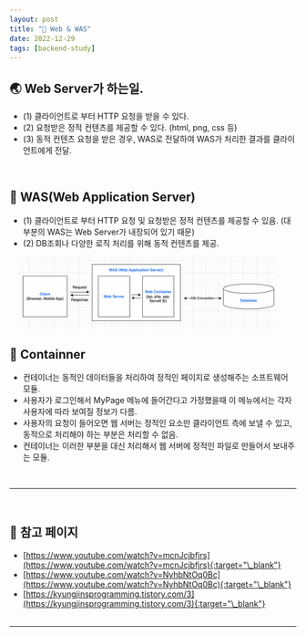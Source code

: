 ```yaml
---
layout: post
title: "🚂 Web & WAS"
date: 2022-12-29
tags: [backend-study]
---
```


## 🌏 Web Server가 하는일.

- (1) 클라이언트로 부터 HTTP 요청을 받을 수 있다.
- (2) 요청받은 정적 컨텐츠를 제공할 수 있다. (html, png, css 등)
- (3) 동적 컨텐츠 요청을 받은 경우, WAS로 전달하여 WAS가 처리한 결과를 클라이언트에게 전달.

<br/>

## 📡 WAS(Web Application Server)

- (1) 클라이언트로 부터 HTTP 요청 및 요청받은 정적 컨텐츠를 제공할 수 있음. (대부분의 WAS는 Web Server가 내장되어 있기 때문)
- (2) DB조회나 다양한 로직 처리를 위해 동적 컨텐츠를 제공.

<img src="../assets/images/post/img_20221229_01.png" alt="" style="width:90%; max-width:800px; margin: auto 1rem; vertical-align:top;" />

<br/>

## 🔌 Containner

- 컨테이너는 동적인 데이터들을 처리하여 정적인 페이지로 생성해주는 소프트웨어 모듈.
- 사용자가 로그인해서 MyPage 메뉴에 들어간다고 가정했을때 이 메뉴에서는 각자 사용자에 따라 보여질 정보가 다름.
- 사용자의 요청이 들어오면 웹 서버는 정적인 요소만 클라이언트 측에 보낼 수 있고, 동적으로 처리해야 하는 부분은 처리할 수 없음.
- 컨테이너는 이러한 부분을 대신 처리해서 웹 서버에 정적인 파일로 만들어서 보내주는 모듈.

<br/>

---

<br/>

## 🎫 참고 페이지

- [https://www.youtube.com/watch?v=mcnJcjbfjrs](https://www.youtube.com/watch?v=mcnJcjbfjrs){:target="\_blank"}
- [https://www.youtube.com/watch?v=NyhbNtOq0Bc](https://www.youtube.com/watch?v=NyhbNtOq0Bc){:target="\_blank"}
- [https://kyungjinsprogramming.tistory.com/3](https://kyungjinsprogramming.tistory.com/3){:target="\_blank"}
  <br/><br/>

---
